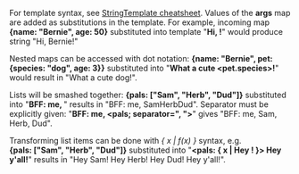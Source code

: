 
[comment]: # (TextCanvasModule)
For template syntax, see [StringTemplate cheatsheet](https://github.com/antlr/stringtemplate4/blob/master/doc/cheatsheet.md). Values of the **args** map are added as substitutions in the template. For example, incoming map **{name: "Bernie", age: 50}** substituted into template "**Hi, <name>!**" would produce string "Hi, Bernie!"  

Nested maps can be accessed with dot notation: **{name: "Bernie", pet: {species: "dog", age: 3}}** substituted into "**What a cute <pet.species>!**" would result in "What a cute dog!".  

Lists will be smashed together: **{pals: ["Sam", "Herb", "Dud"]}** substituted into "**BFF: me, <pals>**" results in "BFF: me, SamHerbDud". Separator must be explicitly given: "**BFF: me, <pals; separator=", ">**" gives "BFF: me, Sam, Herb, Dud".  

Transforming list items can be done with *{ x | f(x) }* syntax, e.g. **{pals: ["Sam", "Herb", "Dud"]}** substituted into "**<pals: { x | Hey <x>! }> Hey y'all!**" results in "Hey Sam! Hey Herb! Hey Dud! Hey y'all!".

